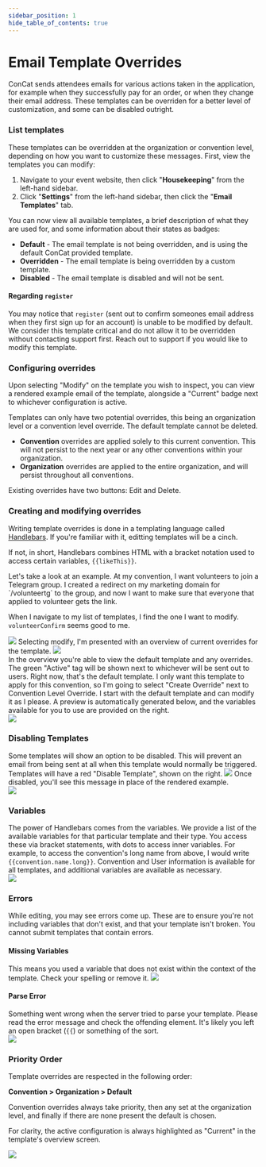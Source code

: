 ```yaml
---
sidebar_position: 1
hide_table_of_contents: true
---
```


# Email Template Overrides

ConCat sends attendees emails for various actions taken in the application, for example when they successfully pay for an order, or when they change their email address. These templates can be overriden for a better level of customization, and some can be disabled outright.

### List templates

These templates can be overridden at the organization or convention level, depending on how you want to customize these messages. First, view the templates you can modify:

<ol className="numbered-list">
  <li>
    <span>
      Navigate to your event website, then click "<strong>Housekeeping</strong>" from the left-hand sidebar.
    </span>
  </li>
  <li>
    <span>
      Click "<strong>Settings</strong>" from the left-hand sidebar, then click the "<strong>Email Templates</strong>" tab.
    </span>
  </li>
</ol>

You can now view all available templates, a brief description of what they are used for, and some information about their states as badges:

<ul>
  <li>
    <span>
      <strong>Default</strong> - The email template is not being overridden, and is using the default ConCat provided template.
    </span>
  </li>
  <li>
    <span>
      <strong>Overridden</strong> - The email template is being overridden by a custom template.
    </span>
  </li>
  <li>
    <span>
      <strong>Disabled</strong> - The email template is disabled and will not be sent.
    </span>
  </li>
</ul>

#### Regarding `register`

You may notice that `register` (sent out to confirm someones email address when they first sign up for an account) is unable to be modified by default. We consider this template critical and do not allow it to be overridden without contacting support first. Reach out to support if you would like to modify this template.

### Configuring overrides

Upon selecting "Modify" on the template you wish to inspect, you can view a rendered example email of the template, alongside a "Current" badge next to whichever configuration is active.

Templates can only have two potential overrides, this being an organization level or a convention level override. The default template cannot be deleted.

<ul>
  <li>
    <span>
      <strong>Convention</strong> overrides are applied solely to this current convention. This will not persist to the next year or any other conventions within your organization.
    </span>
  </li>
  <li>
    <span>
      <strong>Organization</strong> overrides are applied to the entire organization, and will persist throughout all conventions.
    </span>
  </li>
</ul>

Existing overrides have two buttons: Edit and Delete.

### Creating and modifying overrides

Writing template overrides is done in a templating language called [Handlebars](https://handlebarsjs.com/). If you're familiar with it, editting templates will be a cinch.

If not, in short, Handlebars combines HTML with a bracket notation used to access certain variables, ``{{likeThis}}``.

<splitColumn>
  <div>
    <p>Let's take a look at an example. At my convention, I want volunteers to join a Telegram group. I created a redirect on my marketing domain for `/volunteertg` to the group, and now I want to make sure that everyone that applied to volunteer gets the link.</p>
    <p>When I navigate to my list of templates, I find the one I want to modify. <code>volunteerConfirm</code> seems good to me.</p>
  </div>
  <img src="/img/tutorial/emailTemplates/volunteerConfirmListEntry.png" />
</splitColumn>

<splitColumn>
  Selecting modify, I'm presented with an overview of current overrides for the template.
  <img src="/img/tutorial/emailTemplates/volunteerConfirmOverview.png" />
</splitColumn>

<splitColumn>
  <div>
    In the overview you're able to view the default template and any overrides. The green "Active" tag will be shown next to whichever will be sent out to users. Right now, that's the default template. I only want this template to apply for this convention, so I'm going to select "Create Override" next to Convention Level Override.
    I start with the default template and can modify it as I please. A preview is automatically generated below, and the variables available for you to use are provided on the right.
  </div>
  <img src="/img/tutorial/emailTemplates/volunteerConfirmEditor.png" />
</splitColumn>

### Disabling Templates

<splitColumn>
Some templates will show an option to be disabled. This will prevent an email from being sent at all when this template would normally be triggered. Templates will have a red "Disable Template", shown on the right.
<img src="/img/tutorial/emailTemplates/disableExampleEditor.png" />
</splitColumn>
Once disabled, you'll see this message in place of the rendered example.
<br />
<img src="/img/tutorial/emailTemplates/disableExampleOverview.png" />

### Variables

<div style={{display: 'grid', gridGap: '1rem', gridTemplateColumns: 'auto auto'}}>
  <div>
    The power of Handlebars comes from the variables. We provide a list of the available variables for that particular template and their type.
    You access these via bracket statements, with dots to access inner variables. For example, to access the convention's long name from above, I would write <code>&#123;&#123;convention.name.long&#125;&#125;</code>. Convention and User information is available for all templates, and additional variables are available as necessary.
  </div>
  <div>
    <img src="/img/tutorial/emailTemplates/volunteerConfirmVariables.png" style={{height: '100%', maxHeight:'600px'}} />
  </div>
</div>

### Errors

While editing, you may see errors come up. These are to ensure you're not including variables that don't exist, and that your template isn't broken. You cannot submit templates that contain errors.

#### Missing Variables
<splitColumn>
  This means you used a variable that does not exist within the context of the template. Check your spelling or remove it.
  <img src="/img/tutorial/emailTemplates/variableMissingEditor.png" />
</splitColumn>

#### Parse Error
<splitColumn>
  <div>
    Something went wrong when the server tried to parse your template. Please read the error message and check the offending element. It's likely you left an open bracket (<code>&#123;&#123;</code>) or something of the sort.
  </div>
  <img src="/img/tutorial/emailTemplates/parseErrorPreview.png" />
</splitColumn>

### Priority Order

Template overrides are respected in the following order:

**Convention > Organization > Default**

<splitColumn>
  <div>
    <p>Convention overrides always take priority, then any set at the organization level, and finally if there are none present the default is chosen.</p>
    <p>For clarity, the active configuration is always highlighted as "Current" in the template's overview screen.</p>
  </div>
  <img src="/img/tutorial/emailTemplates/waterfallExample.png" />
</splitColumn>